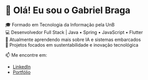 # 👋 Olá! Eu sou o Gabriel Braga

🎓 Formado em Tecnologia da Informação pela UnB  
💻 Desenvolvedor Full Stack | Java • Spring • JavaScript • Flutter  
🌱 Atualmente aprendendo mais sobre IA e sistemas embarcados  
🚀 Projetos focados em sustentabilidade e inovação tecnológica

📫 Me encontre em:
- [LinkedIn](https://www.linkedin.com/in/seu-perfil)
- [Portfólio](https://seusite.dev)

